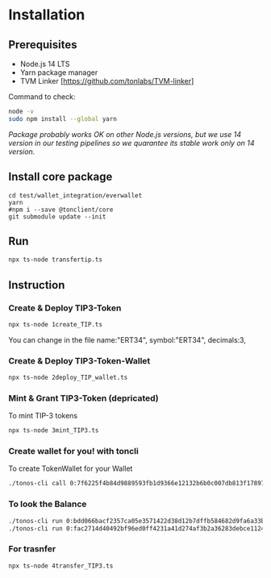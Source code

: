 # Installation

## Prerequisites

- Node.js 14 LTS
- Yarn package manager
- TVM Linker [https://github.com/tonlabs/TVM-linker]

Command to check:
```bash
node -v
sudo npm install --global yarn
```

*Package probably works OK on other Node.js versions, but we use 14 version in our testing pipelines so we quarantee its stable work only on 14 version.*

## Install core package

```shell script
cd test/wallet_integration/everwallet
yarn
#npm i --save @tonclient/core
git submodule update --init
```

## Run

```bash
npx ts-node transfertip.ts
```
## Instruction

### Create & Deploy TIP3-Token

``` bash
npx ts-node 1create_TIP.ts
```
You can change in the file
name:"ERT34",
symbol:"ERT34",
decimals:3,

### Create & Deploy TIP3-Token-Wallet

``` bash
npx ts-node 2deploy_TIP_wallet.ts
```
### Mint & Grant TIP3-Token (depricated)

To mint TIP-3 tokens

``` bash
npx ts-node 3mint_TIP3.ts
```
### Create wallet for you! with toncli

To create TokenWallet for your Wallet

```bash
./tonos-cli call 0:7f6225f4b84d9889593fb1d9366e12132b6b0c007db813f17897e33033e9a9ae deployWallet '{"_answer_id":"0", "pubkey":"0x+pubkey", "tokens":"10000000000","evers":"2000000000"}' --sign deploy.keys.json --abi flex/tokens-fungible/RootTokenContract.abi
```

### To look the Balance

```bash
./tonos-cli run 0:bdd066bacf2357ca05e3571422d38d12b7dffb584682d9fa6a33b0ea940375f1 getBalance {} --abi flex/tokens-fungible/TONTokenWallet.abi
./tonos-cli run 0:fac2714d40492bf96ed0ff4231a41d274af3b2a36283debce112434a9ceb9647 getBalance {} --abi flex/tokens-fungible/TONTokenWallet.abi
```

### For trasnfer

```bash
npx ts-node 4transfer_TIP3.ts
```
